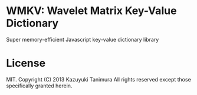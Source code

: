 WMKV: Wavelet Matrix Key-Value Dictionary
==========
Super memory-efficient Javascript key-value dictionary library

License
=======
MIT.
Copyright (C) 2013 Kazuyuki Tanimura All rights reserved except those specifically granted herein.
